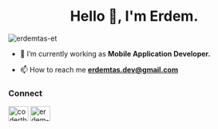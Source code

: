 <h1 align="center">Hello 👋, I'm Erdem.</h1>

<p align="left"> <img src="https://komarev.com/ghpvc/?username=erdemtas-et&label=Profile%20views&color=0e75b6&style=flat" alt="erdemtas-et" /> </p>

- 🔭 I’m currently working as **Mobile Application Developer.**

- 📫 How to reach me **erdemtas.dev@gmail.com**

<h3 align="left">Connect</h3>
<p align="left">
<a href="https://twitter.com/coderthegray" target="blank"><img align="center" src="https://raw.githubusercontent.com/rahuldkjain/github-profile-readme-generator/master/src/images/icons/Social/twitter.svg" alt="coderthegray" height="30" width="40" /></a>
<a href="https://linkedin.com/in/erdem-tas" target="blank"><img align="center" src="https://raw.githubusercontent.com/rahuldkjain/github-profile-readme-generator/master/src/images/icons/Social/linked-in-alt.svg" alt="erdem-tas" height="30" width="40" /></a>
</p>

